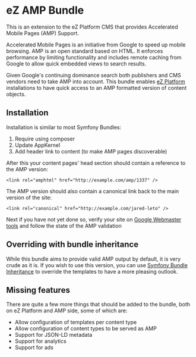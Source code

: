 # eZ AMP Bundle
This is an extension to the eZ Platform CMS that provides Accelerated Mobile Pages (AMP) Support.

Accelerated Mobile Pages is an initiative from Google to speed up mobile browsing. AMP is an open standard based on HTML. It enforces performance by limiting functionality and includes remote caching from Google to allow quick embedded views to search results.

Given Google's continuing dominance search both publishers and CMS vendors need to take AMP into account. This bundle enables <a href="http://ezplatform.com">eZ Platform</a> installations to have quick access to an AMP formatted version of content objects.

## Installation

Installation is similar to most Symfony Bundles:

1. Require using composer
2. Update AppKernel
3. Add header link to content (to make AMP pages discoverable)

After this your content pages' head section should contain a reference to the AMP version:

```
<link rel="amphtml" href="http://example.com/amp/1337" />
```

The AMP version should also contain a canonical link back to the main version of the site:

```
<link rel="canonical" href="http://example.com/jared-leto" />
```

Next if you have not yet done so, verify your site on <a href="https://www.google.com/webmasters/">Google Webmaster tools</a> and follow the state of the AMP validation

## Overriding with bundle inheritance

While this bundle aims to provide valid AMP output by default, it is very crude as it is. If you wish to use this version, you can use <a href="http://symfony.com/doc/current/bundles/inheritance.html">Symfony Bundle Inheritance</a> to override the templates to have a more pleasing outlook.

## Missing features

There are quite a few more things that should be added to the bundle, both on eZ Platform and AMP side, some of which are:

- Allow configuration of templates per content type
- Allow configuration of content types to be served as AMP
- Support for JSON-LD metadata
- Support for analytics
- Support for ads
